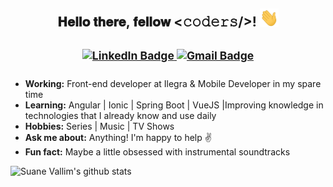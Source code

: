 <h2 align="center">𝐇𝐞𝐥𝐥𝐨 𝐭𝐡𝐞𝐫𝐞, 𝐟𝐞𝐥𝐥𝐨𝐰 <𝚌𝚘𝚍𝚎𝚛𝚜/>! <img src="https://raw.githubusercontent.com/ABSphreak/ABSphreak/master/gifs/Hi.gif" width="30px"><br/>
  <sup>
    <br/>
     <a href="https://www.linkedin.com/in/suane-vallim-767106137/" target="_blank">
      <img alt="LinkedIn Badge" src="https://img.shields.io/badge/-Linkedin-F2A516?logo=Linkedin&logoColor=white&link=https://www.linkedin.com/in/suane-vallim-767106137/"/>
     </a>
    <a href="mailto:suanedarosav@gmail.com" target="_blank">
      <img alt="Gmail Badge" src="https://img.shields.io/badge/-Gmail-F2A516?logo=Gmail&logoColor=white&link=mailto:suanedarosav@gmail.com"/>
    </a>
  </sup>
</h2>

 - **Working:** Front-end developer at Ilegra & Mobile Developer in my spare time
 - **Learning:** Angular | Ionic | Spring Boot | VueJS |Improving knowledge in technologies that I already know and use daily
 - **Hobbies:** Series | Music | TV Shows
 - **Ask me about:** Anything! I'm happy to help :v:
 - **Fun fact:**  Maybe a little obsessed with instrumental soundtracks 
 
![Suane Vallim's github stats](https://github-readme-stats.vercel.app/api?username=suanev&hide=["contribs"]&show_icons=true&hide_border=true&icon_color=F2A516&text_color=222126&title_color=F2A516)
